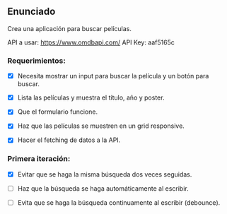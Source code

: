 ## Enunciado

Crea una aplicación para buscar películas.

API a usar: https://www.omdbapi.com/
API Key: aaf5165c

### Requerimientos:

- [x] Necesita mostrar un input para buscar la película y un botón para buscar.

- [x] Lista las películas y muestra el título, año y poster.

- [x] Que el formulario funcione.

- [x] Haz que las películas se muestren en un grid responsive.

- [x] Hacer el fetching de datos a la API.

### Primera iteración:

- [x] Evitar que se haga la misma búsqueda dos veces seguidas.

- [ ] Haz que la búsqueda se haga automáticamente al escribir.

- [ ] Evita que se haga la búsqueda continuamente al escribir (debounce).

